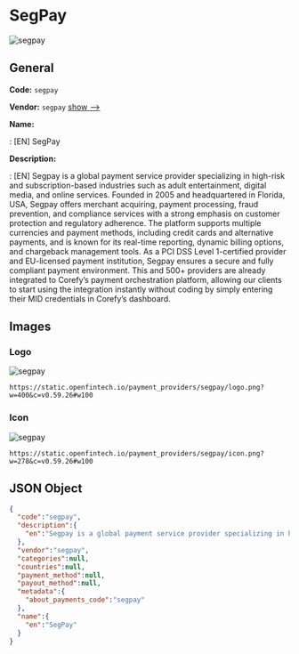 
# SegPay 
![segpay](https://static.openfintech.io/payment_providers/segpay/logo.png?w=400&c=v0.59.26#w100)  

## General 
 
**Code:** `segpay` 
 
**Vendor:** `segpay` [show -->](/vendors/segpay/) 
 
**Name:** 
 
:	[EN] SegPay 
 
**Description:** 
 
: [EN] Segpay is a global payment service provider specializing in high-risk and subscription-based industries such as adult entertainment, digital media, and online services. Founded in 2005 and headquartered in Florida, USA, Segpay offers merchant acquiring, payment processing, fraud prevention, and compliance services with a strong emphasis on customer protection and regulatory adherence. The platform supports multiple currencies and payment methods, including credit cards and alternative payments, and is known for its real-time reporting, dynamic billing options, and chargeback management tools. As a PCI DSS Level 1-certified provider and EU-licensed payment institution, Segpay ensures a secure and fully compliant payment environment. This and 500+ providers are already integrated to Corefy’s payment orchestration platform, allowing our clients to start using the integration instantly without coding by simply entering their MID credentials in Corefy’s dashboard. 
 

## Images 

### Logo 
 
![segpay](https://static.openfintech.io/payment_providers/segpay/logo.png?w=400&c=v0.59.26#w100)  

```
https://static.openfintech.io/payment_providers/segpay/logo.png?w=400&c=v0.59.26#w100
```  

### Icon 
 
![segpay](https://static.openfintech.io/payment_providers/segpay/icon.png?w=278&c=v0.59.26#w100)  

```
https://static.openfintech.io/payment_providers/segpay/icon.png?w=278&c=v0.59.26#w100
```  

## JSON Object 

```json
{
  "code":"segpay",
  "description":{
    "en":"Segpay is a global payment service provider specializing in high-risk and subscription-based industries such as adult entertainment, digital media, and online services. Founded in 2005 and headquartered in Florida, USA, Segpay offers merchant acquiring, payment processing, fraud prevention, and compliance services with a strong emphasis on customer protection and regulatory adherence. The platform supports multiple currencies and payment methods, including credit cards and alternative payments, and is known for its real-time reporting, dynamic billing options, and chargeback management tools. As a PCI DSS Level 1-certified provider and EU-licensed payment institution, Segpay ensures a secure and fully compliant payment environment. This and 500+ providers are already integrated to Corefy\u2019s payment orchestration platform, allowing our clients to start using the integration instantly without coding by simply entering their MID credentials in Corefy\u2019s dashboard."
  },
  "vendor":"segpay",
  "categories":null,
  "countries":null,
  "payment_method":null,
  "payout_method":null,
  "metadata":{
    "about_payments_code":"segpay"
  },
  "name":{
    "en":"SegPay"
  }
}
```  
